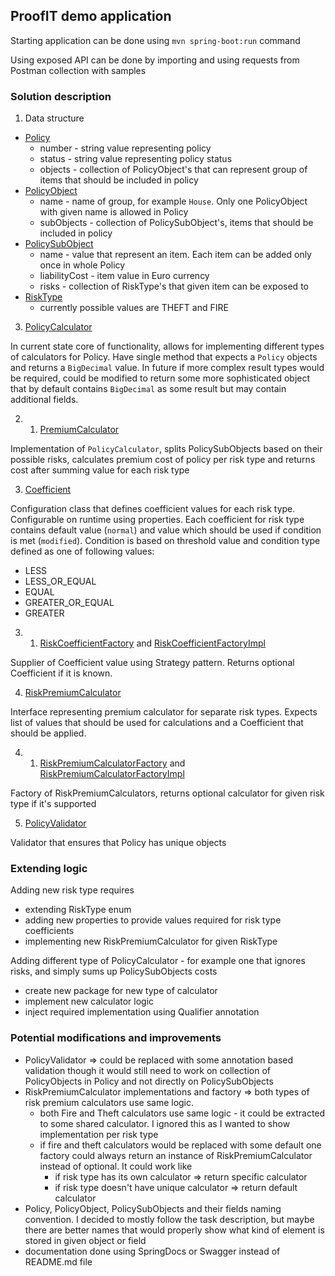 ## ProofIT demo application 

Starting application can be done using `mvn spring-boot:run` command

Using exposed API can be done by importing and using requests from Postman collection with samples


### Solution description
1. Data structure

- [Policy](https://github.com/godziatkowski/ProofIT/blob/master/src/main/java/pl/codding/chinchillas/proof_it_demo/web/policy/Policy.java) 
  - number - string value representing policy
  - status - string value representing policy status
  - objects - collection of PolicyObject's that can represent group of items that should be included in policy
- [PolicyObject](https://github.com/godziatkowski/ProofIT/blob/master/src/main/java/pl/codding/chinchillas/proof_it_demo/web/policy/PolicyObject.java)
  - name - name of group, for example `House`. Only one PolicyObject with given name is allowed in Policy
  - subObjects - collection of PolicySubObject's, items that should be included in policy
- [PolicySubObject](https://github.com/godziatkowski/ProofIT/blob/master/src/main/java/pl/codding/chinchillas/proof_it_demo/web/policy/PolicySubObject.java)
  - name - value that represent an item. Each item can be added only once in whole Policy
  - liabilityCost - item value in Euro currency
  - risks - collection of RiskType's that given item can be exposed to
- [RiskType](https://github.com/godziatkowski/ProofIT/blob/master/src/main/java/pl/codding/chinchillas/proof_it_demo/service/calculator/premium/risk/RiskType.java)
  - currently possible values are THEFT and FIRE

3. [PolicyCalculator](https://github.com/godziatkowski/ProofIT/blob/master/src/main/java/pl/codding/chinchillas/proof_it_demo/service/calculator/PolicyCalculator.java)

In current state core of functionality, allows for implementing different types of calculators for Policy.
Have single method that expects a `Policy` objects and returns a `BigDecimal` value.
In future if more complex result types would be required, could be modified to return some more sophisticated object
that by default contains `BigDecimal` as some result but may contain additional fields.

2. 1. [PremiumCalculator](https://github.com/godziatkowski/ProofIT/blob/master/src/main/java/pl/codding/chinchillas/proof_it_demo/service/calculator/premium/PremiumCalculator.java)

Implementation of `PolicyCalculator`, splits PolicySubObjects based on their possible risks, 
calculates premium cost of policy per risk type and returns cost after summing value for each risk type     
 
3. [Coefficient](https://github.com/godziatkowski/ProofIT/blob/master/src/main/java/pl/codding/chinchillas/proof_it_demo/service/calculator/premium/coefficient/Coefficient.java) 

Configuration class that defines coefficient values for each risk type. Configurable on runtime using properties.
Each coefficient for risk type contains default value (`normal`) and value which should be used if condition is met (`modified`). 
Condition is based on threshold value and condition type defined as one of following values: 
- LESS
- LESS_OR_EQUAL
- EQUAL
- GREATER_OR_EQUAL
- GREATER

3. 1. [RiskCoefficientFactory](https://github.com/godziatkowski/ProofIT/blob/master/src/main/java/pl/codding/chinchillas/proof_it_demo/service/calculator/premium/coefficient/RiskCoefficientFactory.java) and 
[RiskCoefficientFactoryImpl](https://github.com/godziatkowski/ProofIT/blob/master/src/main/java/pl/codding/chinchillas/proof_it_demo/service/calculator/premium/coefficient/RiskCoefficientFactoryImpl.java)

Supplier of Coefficient value using Strategy pattern. Returns optional Coefficient if it is known.

4. [RiskPremiumCalculator](https://github.com/godziatkowski/ProofIT/blob/master/src/main/java/pl/codding/chinchillas/proof_it_demo/service/calculator/premium/risk/RiskPremiumCalculator.java)

Interface representing premium calculator for separate risk types. Expects list of values that should be 
used for calculations and a Coefficient that should be applied.  

4. 1. [RiskPremiumCalculatorFactory](https://github.com/godziatkowski/ProofIT/blob/master/src/main/java/pl/codding/chinchillas/proof_it_demo/service/calculator/premium/risk/RiskPremiumCalculatorFactory.java) and 
[RiskPremiumCalculatorFactoryImpl](https://github.com/godziatkowski/ProofIT/blob/master/src/main/java/pl/codding/chinchillas/proof_it_demo/service/calculator/premium/risk/RiskPremiumCalculatorFactoryImpl.java)

Factory of RiskPremiumCalculators, returns optional calculator for given risk type if it's supported

5. [PolicyValidator](https://github.com/godziatkowski/ProofIT/blob/master/src/main/java/pl/codding/chinchillas/proof_it_demo/web/policy/PolicyValidator.java)

Validator that ensures that Policy has unique objects

### Extending logic

Adding new risk type requires 

- extending RiskType enum 
- adding new properties to provide values required for risk type coefficients
- implementing new RiskPremiumCalculator for given RiskType

Adding different type of PolicyCalculator - for example one that ignores risks, and simply sums up PolicySubObjects costs

- create new package for new type of calculator 
- implement new calculator logic
- inject required implementation using Qualifier annotation

### Potential modifications and improvements

- PolicyValidator => could be replaced with some annotation based validation though it would still need to work on 
collection of PolicyObjects in Policy and not directly on PolicySubObjects
- RiskPremiumCalculator implementations and factory => both types of risk premium calculators use same logic. 
  - both Fire and Theft calculators use same logic - it could be extracted to some shared calculator. I ignored this as 
I wanted to show implementation per risk type
  - if fire and theft calculators would be replaced with some default one factory could always return an instance of 
RiskPremiumCalculator instead of optional. It could work like 
    - if risk type has its own calculator => return specific calculator 
    - if risk type doesn't have unique calculator => return default calculator
- Policy, PolicyObject, PolicySubObjects and their fields naming convention. I decided to mostly follow the
task description, but maybe there are better names that would properly show what kind of element is stored 
in given object or field
- documentation done using SpringDocs or Swagger instead of README.md file